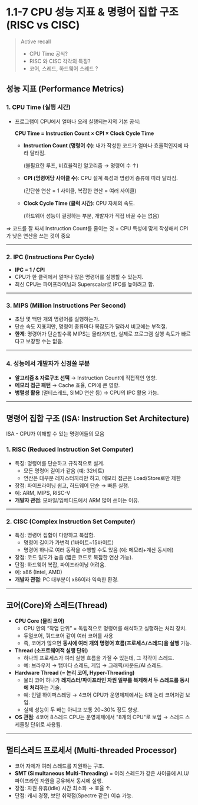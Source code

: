 # 1.1-7 CPU 성능 지표 & 명령어 집합 구조 (RISC vs CISC)

> Active recall
> 
> - CPU Time 공식?
> - RISC 와 CISC 각각의 특징?
> - 코어, 스레드, 하드웨어 스레드 ?

## 성능 지표 (Performance Metrics)

### 1. CPU Time (실행 시간)

- 프로그램이 CPU에서 얼마나 오래 실행되는지의 기본 공식:
    
    **CPU Time = Instruction Count × CPI × Clock Cycle Time**
    
    - **Instruction Count (명령어 수)**: 내가 작성한 코드가 얼마나 효율적인지에 따라 달라짐.
        
        (불필요한 루프, 비효율적인 알고리즘 → 명령어 수 ↑)
        
    - **CPI (명령어당 사이클 수)**: CPU 설계 특성과 명령어 종류에 따라 달라짐.
        
        (간단한 연산 = 1 사이클, 복잡한 연산 = 여러 사이클)
        
    - **Clock Cycle Time (클럭 시간)**: CPU 자체의 속도.
        
        (하드웨어 성능이 결정하는 부분, 개발자가 직접 바꿀 수는 없음)
        

⇒ 코드를 잘 짜서 Instruction Count를 줄이는 것 + CPU 특성에 맞게 작성해서 CPI가 낮은 연산을 쓰는 것이 중요

---

### 2. IPC (Instructions Per Cycle)

- **IPC = 1 / CPI**
- CPU가 한 클럭에서 얼마나 많은 명령어를 실행할 수 있는지.
- 최신 CPU는 파이프라이닝과 Superscalar로 IPC를 높이려고 함.

---

### 3. MIPS (Million Instructions Per Second)

- 초당 몇 백만 개의 명령어를 실행하는가.
- 단순 속도 지표지만, 명령어 종류마다 복잡도가 달라서 비교에는 부적절.
- **한계**: 명령어가 단순할수록 MIPS는 올라가지만, 실제로 프로그램 실행 속도가 빠르다고 보장할 수는 없음.

---

### 4. 성능에서 개발자가 신경쓸 부분

- **알고리즘 & 자료구조 선택** → Instruction Count에 직접적인 영향.
- **메모리 접근 패턴** → Cache 효율, CPI에 큰 영향.
- **병렬성 활용** (멀티스레드, SIMD 연산 등) → CPU의 IPC 활용 가능.

---

## 명령어 집합 구조 (ISA: Instruction Set Architecture)

ISA - CPU가 이해할 수 있는 명령어들의 모음

### 1. RISC (Reduced Instruction Set Computer)

- 특징: 명령어를 단순하고 규칙적으로 설계.
    - 모든 명령어 길이가 같음 (예: 32비트)
    - 연산은 대부분 레지스터끼리만 하고, 메모리 접근은 Load/Store로만 제한
- 장점: 파이프라이닝 쉽고, 하드웨어 단순 → 빠른 실행.
- 예: ARM, MIPS, RISC-V
- **개발자 관점**: 모바일/임베디드에서 ARM 많이 쓰이는 이유.

---

### 2. CISC (Complex Instruction Set Computer)

- 특징: 명령어 집합이 다양하고 복잡함.
    - 명령어 길이가 가변적 (1바이트~15바이트)
    - 명령어 하나로 여러 동작을 수행할 수도 있음 (예: 메모리+계산 동시에)
- 장점: 코드 밀도가 높음 (짧은 코드로 복잡한 연산 가능).
- 단점: 하드웨어 복잡, 파이프라이닝 어려움.
- 예: x86 (Intel, AMD)
- **개발자 관점**: PC 대부분이 x86이라 익숙한 환경.

---

## 코어(Core)와 스레드(Thread)

- **CPU Core (물리 코어)**
    - CPU 안의 “작업 단위” = 독립적으로 명령어를 해석하고 실행하는 처리 장치.
    - 듀얼코어, 쿼드코어 같이 여러 코어를 사용
    - 즉, 코어가 많으면 **동시에 여러 개의 명령어 흐름(프로세스/스레드)을 실행** 가능.
- **Thread (소프트웨어적 실행 단위)**
    - 하나의 프로세스가 여러 실행 흐름을 가질 수 있는데, 그 각각이 스레드.
    - 예: 브라우저 → 탭마다 스레드, 게임 → 그래픽/사운드/AI 스레드.
- **Hardware Thread (= 논리 코어, Hyper-Threading)**
    - 물리 코어 하나가 **레지스터/파이프라인 자원 일부를 복제해서 두 스레드를 동시에 처리**하는 기술.
    - 예: 인텔 하이퍼스레딩 → 4코어 CPU가 운영체제에서는 8개 논리 코어처럼 보임.
    - 실제 성능이 두 배는 아니고 보통 20~30% 정도 향상.
- **OS 관점**: 4코어 8스레드 CPU는 운영체제에서 "8개의 CPU"로 보임 → 스레드 스케줄링 단위로 사용됨.

---

## 멀티스레드 프로세서 (Multi-threaded Processor)

- 코어 자체가 여러 스레드를 지원하는 구조.
- **SMT (Simultaneous Multi-Threading)** = 여러 스레드가 같은 사이클에 ALU/파이프라인 자원을 공유해서 동시에 실행.
- 장점: 자원 유휴(idle) 시간 최소화 → 효율 ↑.
- 단점: 캐시 경쟁, 보안 취약점(Spectre 같은) 이슈 가능.
